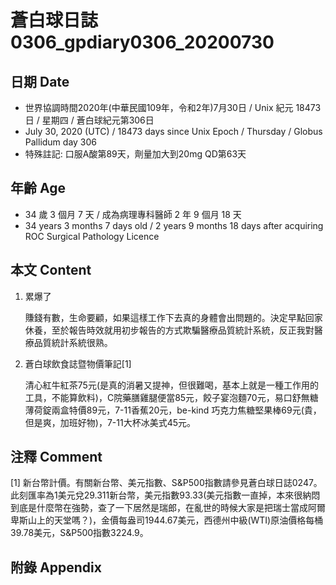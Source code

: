 [_metadata_:encoding]: - "utf-8"
[_metadata_:language]: - "zh-Hant-TW"
[_metadata_:fileformat]: - "markdown"
[_metadata_:MIME_type]: - "text/plain"
[_metadata_:markdown_version]: - "commonmark version 0.29"
[_metadata_:markdown_spec]: - "https://spec.commonmark.org/0.29/"

# 蒼白球日誌0306_gpdiary0306_20200730 #

## 日期 Date ##

* 世界協調時間2020年(中華民國109年，令和2年)7月30日 / Unix 紀元 18473 日 / 星期四 / 蒼白球紀元第306日
* July 30, 2020 (UTC) / 18473 days since Unix Epoch / Thursday / Globus Pallidum day 306
* 特殊註記: 口服A酸第89天，劑量加大到20mg QD第63天

## 年齡 Age ##

* 34 歲 3 個月 7 天 / 成為病理專科醫師 2 年 9 個月 18 天
* 34 years 3 months 7 days old / 2 years 9 months 18 days after acquiring ROC Surgical Pathology Licence

## 本文 Content ##

1. 累爆了

    賺錢有數，生命要顧，如果這樣工作下去真的身體會出問題的。決定早點回家休養，至於報告時效就用初步報告的方式欺騙醫療品質統計系統，反正我對醫療品質統計系統很熟。

2. 蒼白球飲食誌暨物價筆記[1]

    清心紅牛紅茶75元(是真的消暑又提神，但很難喝，基本上就是一種工作用的工具，不能算飲料)，C院藥膳雞腿便當85元，餃子宴泡麵70元，易口舒無糖薄荷錠兩盒特價89元，7-11香蕉20元，be-kind 巧克力焦糖堅果棒69元(貴，但是爽，加班好物)，7-11大杯冰美式45元。

## 注釋 Comment ##

[1] 新台幣計價。有關新台幣、美元指數、S&P500指數請參見蒼白球日誌0247。此刻匯率為1美元兌29.311新台幣，美元指數93.33(美元指數一直掉，本來很納悶到底是什麼幣在強勢，查了一下居然是瑞郎，在亂世的時候大家是把瑞士當成阿爾卑斯山上的天堂嗎？)，金價每盎司1944.67美元，西德州中級(WTI)原油價格每桶39.78美元，S&P500指數3224.9。

## 附錄 Appendix ##
